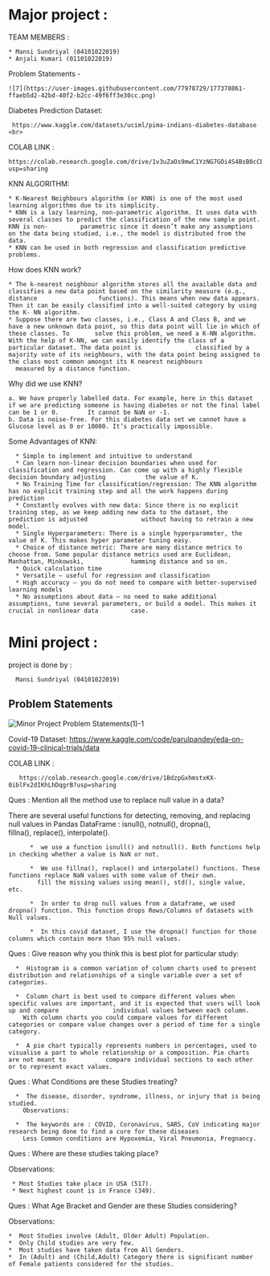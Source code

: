 # Major project : 


TEAM MEMBERS :

    * Mansi Sundriyal (04101022019)
    * Anjali Kumari (01101022019)

Problem Statements -

    ![7](https://user-images.githubusercontent.com/77978729/177378861-ffaeb5d2-42bd-40f2-b2cc-49f6ff3e30cc.png)


Diabetes Prediction Dataset:

     https://www.kaggle.com/datasets/uciml/pima-indians-diabetes-database <br>

COLAB LINK :

    https://colab.research.google.com/drive/1v3uZaOs9mwC1YzNG7GOi4S4BsB0cCE31?usp=sharing

KNN ALGORITHM:

    * K-Nearest Neighbours algorithm (or KNN) is one of the most used learning algorithms due to its simplicity.
    * KNN is a lazy learning, non-parametric algorithm. It uses data with several classes to predict the classification of the new sample point. KNN is non-         parametric since it doesn’t make any assumptions on the data being studied, i.e., the model is distributed from the data. 
    * KNN can be used in both regression and classification predictive problems.

How does KNN work?

    * The k-nearest neighbour algorithm stores all the available data and classifies a new data point based on the similarity measure (e.g., distance                 functions). This means when new data appears. Then it can be easily classified into a well-suited category by using the K- NN algorithm. 
    * Suppose there are two classes, i.e., Class A and Class B, and we have a new unknown data point, so this data point will lie in which of these classes. To       solve this problem, we need a K-NN algorithm. With the help of K-NN, we can easily identify the class of a particular dataset. The data point is               classified by a majority vote of its neighbours, with the data point being assigned to the class most common amongst its K nearest neighbours 
      measured by a distance function.

Why did we use KNN?

    a. We have properly labelled data. For example, here in this dataset if we are predicting someone is having diabetes or not the final label can be 1 or 0.        It cannot be NaN or -1.
    b. Data is noise-free. For this diabetes data set we cannot have a Glucose level as 0 or 10000. It’s practically impossible.
Some Advantages of KNN:

      * Simple to implement and intuitive to understand
      * Can learn non-linear decision boundaries when used for classification and regression. Can come up with a highly flexible decision boundary adjusting           the value of K.
      * No Training Time for classification/regression: The KNN algorithm has no explicit training step and all the work happens during prediction
      * Constantly evolves with new data: Since there is no explicit training step, as we keep adding new data to the dataset, the prediction is adjusted               without having to retrain a new model.
      * Single Hyperparameters: There is a single hyperparameter, the value of K. This makes hyper parameter tuning easy.
      * Choice of distance metric: There are many distance metrics to choose from. Some popular distance metrics used are Euclidean, Manhattan, Minkowski,             hamming distance and so on.
      * Quick calculation time
      * Versatile – useful for regression and classification
      * High accuracy – you do not need to compare with better-supervised learning models
      * No assumptions about data – no need to make additional assumptions, tune several parameters, or build a model. This makes it crucial in nonlinear data         case. 







# Mini project :

project is done by :
      
      Mansi Sundriyal (04101022019)

## Problem Statements

![Minor Project Problem Statements(1)-1](https://user-images.githubusercontent.com/77978729/174480497-998bed01-91eb-4d20-8c42-a21e42bfcd1f.png)<br>

Covid-19 Dataset: https://www.kaggle.com/code/parulpandey/eda-on-covid-19-clinical-trials/data <br>

                
                
 COLAB LINK :
                
       https://colab.research.google.com/drive/1BdzpGxhmstxKX-0iblFx2dIKhLhDqgrB?usp=sharing
                

Ques : Mention all the method use to replace null value in a data? 

 There are several useful functions for detecting, removing, and replacing null values in Pandas DataFrame :
    isnull(),
    notnull(),
    dropna(),                                                
    fillna(),
    replace(),
    interpolate().
    
          *  we use a function isnull() and notnull(). Both functions help in checking whether a value is NaN or not.

          *  We use fillna(), replace() and interpolate() functions. These functions replace NaN values with some value of their own.
            fill the missing values using mean(), std(), single value, etc.

          *  In order to drop null values from a dataframe, we used dropna() function. This function drops Rows/Columns of datasets with Null values. 

          *  In this covid dataset, I use the dropna() function for those columns which contain more than 95% null values.


Ques : Give reason why you think this is best plot for particular study: 

      *  Histogram is a common variation of column charts used to present distribution and relationships of a single variable over a set of categories.
        
      *  Column chart is best used to compare different values when specific values are important, and it is expected that users will look up and compare               individual values between each column.
        With column charts you could compare values for different categories or compare value changes over a period of time for a single category.
        
      *  A pie chart typically represents numbers in percentages, used to visualise a part to whole relationship or a composition. Pie charts are not meant to           compare individual sections to each other or to represent exact values.


Ques : What Conditions are these Studies treating?

      *  The disease, disorder, syndrome, illness, or injury that is being studied.
        Observations:

      *  The keywords are : COVID, Coronavirus, SARS, CoV indicating major research being done to find a cure for these diseases
        Less Common conditions are Hypoxemia, Viral Pneumonia, Pregnancy.


Ques : Where are these studies taking place?

  Observations:
  
     * Most Studies take place in USA (517).
     * Next highest count is in France (349).


Ques : What Age Bracket and Gender are these Studies considering?

  Observations:
  
    *  Most Studies involve (Adult, Older Adult) Population.
    *  Only Child studies are very few.
    *  Most studies have taken data from All Genders.
    *  In (Adult) and (Child,Adult) Category there is significant number of Female patients considered for the studies.








